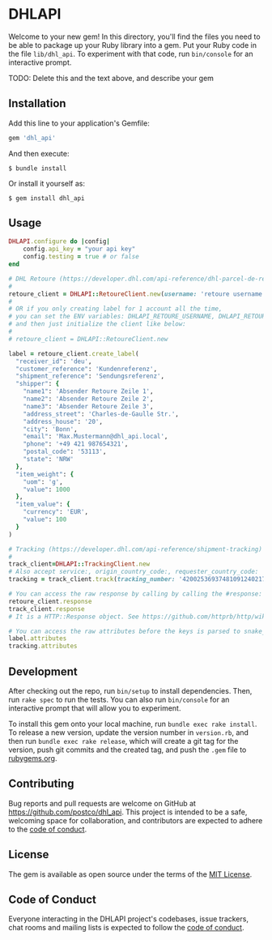 # DHLAPI

Welcome to your new gem! In this directory, you'll find the files you need to be able to package up your Ruby library into a gem. Put your Ruby code in the file `lib/dhl_api`. To experiment with that code, run `bin/console` for an interactive prompt.

TODO: Delete this and the text above, and describe your gem

## Installation

Add this line to your application's Gemfile:

```ruby
gem 'dhl_api'
```

And then execute:

    $ bundle install

Or install it yourself as:

    $ gem install dhl_api

## Usage

```ruby
DHLAPI.configure do |config|
    config.api_key = "your api key"
    config.testing = true # or false
end

# DHL Retoure (https://developer.dhl.com/api-reference/dhl-parcel-de-returns-post-parcel-germany)
#
retoure_client = DHLAPI::RetoureClient.new(username: 'retoure username', password: 'retoure password')
#
# OR if you only creating label for 1 account all the time,
# you can set the ENV variables: DHLAPI_RETOURE_USERNAME, DHLAPI_RETOURE_PASSWORD,
# and then just initialize the client like below:
#
# retoure_client = DHLAPI::RetoureClient.new

label = retoure_client.create_label(
  "receiver_id": 'deu',
  "customer_reference": 'Kundenreferenz',
  "shipment_reference": 'Sendungsreferenz',
  "shipper": {
    "name1": 'Absender Retoure Zeile 1',
    "name2": 'Absender Retoure Zeile 2',
    "name3": 'Absender Retoure Zeile 3',
    "address_street": 'Charles-de-Gaulle Str.',
    "address_house": '20',
    "city": 'Bonn',
    "email": 'Max.Mustermann@dhl_api.local',
    "phone": '+49 421 987654321',
    "postal_code": '53113',
    "state": 'NRW'
  },
  "item_weight": {
    "uom": 'g',
    "value": 1000
  },
  "item_value": {
    "currency": 'EUR',
    "value": 100
  }
)

# Tracking (https://developer.dhl.com/api-reference/shipment-tracking)
#
track_client=DHLAPI::TrackingClient.new
# Also accept service:, origin_country_code:, requester_country_code:
tracking = track_client.track(tracking_number: '420025369374810912402173942693')

# You can access the raw response by calling by calling the #response:
retoure_client.response
track_client.response
# It is a HTTP::Response object. See https://github.com/httprb/http/wiki/Response-Handling for more info.

# You can access the raw attributes before the keys is parsed to snake_case by calling the #attributes:
label.attributes
tracking.attributes
```

## Development

After checking out the repo, run `bin/setup` to install dependencies. Then, run `rake spec` to run the tests. You can also run `bin/console` for an interactive prompt that will allow you to experiment.

To install this gem onto your local machine, run `bundle exec rake install`. To release a new version, update the version number in `version.rb`, and then run `bundle exec rake release`, which will create a git tag for the version, push git commits and the created tag, and push the `.gem` file to [rubygems.org](https://rubygems.org).

## Contributing

Bug reports and pull requests are welcome on GitHub at https://github.com/postco/dhl_api. This project is intended to be a safe, welcoming space for collaboration, and contributors are expected to adhere to the [code of conduct](https://github.com/postco/dhl_api/blob/main/CODE_OF_CONDUCT.md).

## License

The gem is available as open source under the terms of the [MIT License](https://opensource.org/licenses/MIT).

## Code of Conduct

Everyone interacting in the DHLAPI project's codebases, issue trackers, chat rooms and mailing lists is expected to follow the [code of conduct](https://github.com/postco/dhl_api/blob/main/CODE_OF_CONDUCT.md).
